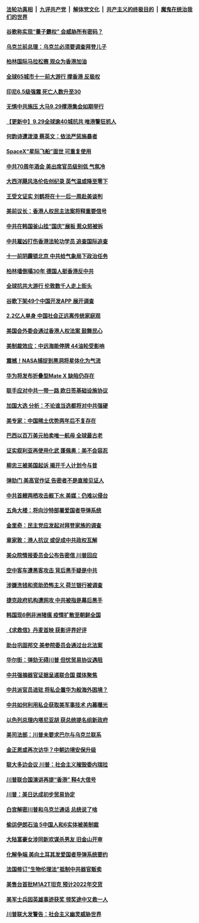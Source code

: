 ####  [法轮功真相](../../../../basic/blob/master/README.md?t=09300626) &nbsp;|&nbsp; [九评共产党](../../../../9ping.md/blob/master/README.md?t=09300626) &nbsp;|&nbsp; [解体党文化](../../../../jtdwh.md/blob/master/README.md?t=09300626)  &nbsp;|&nbsp; [共产主义的终极目的](../../../../gczydzjmd.md/blob/master/README.md?t=09300626) &nbsp;|&nbsp; [魔鬼在统治我们的世界](../../../../mgztzwmdsj.md/blob/master/README.md?t=09300626) 

#### [谷歌称实现“量子霸权” 会威胁所有密码？](../pages/nsc418/n11555410.md?t=09300626) 

#### [乌克兰前总理：乌克兰必须要调查拜登儿子](../pages/nsc418/n11555373.md?t=09300626) 

#### [柏林国际马拉松赛 观众为香港加油](../pages/nsc418/n11555441.md?t=09300626) 

#### [全球65城市十一前大游行 撑香港 反极权](../pages/nsc418/n11554701.md?t=09300626) 

#### [印尼6.5级强震 死亡人数升至30](../pages/nsc418/n11555392.md?t=09300626) 

#### [无惧中共施压 大马9.29撑港集会如期举行](../pages/nsc418/n11555259.md?t=09300626) 

#### [【更新中】9.29全球逾40城抗共 唯港警狂抓人](../pages/nsc418/n11553704.md?t=09300626) 

#### [何韵诗遭泼漆 蔡英文：依法严惩施暴者](../pages/nsc418/n11554700.md?t=09300626) 

#### [SpaceX“星际飞船”面世 可重复使用](../pages/nsc418/n11554214.md?t=09300626) 

#### [中共70周年酒会 美出席官员级别低 气氛冷](../pages/nsc418/n11554792.md?t=09300626) 

#### [大西洋飓风洛伦佐创纪录 英气温或降至零下](../pages/nsc418/n11554374.md?t=09300626) 

#### [王受文证实 刘鹤将在十一后一周赴美谈判](../pages/nsc418/n11554452.md?t=09300626) 

#### [美前议长：香港人权民主法案将释重要信号](../pages/nsc418/n11553650.md?t=09300626) 

#### [中共在韩国釜山挂“国庆”展板 惹众怒被拆](../pages/nsc418/n11554225.md?t=09300626) 

#### [中共雇凶打伤香港法轮功学员 追查国际追查](../pages/nsc418/n11554381.md?t=09300626) 

#### [十一前阴霾锁北京 中共给气象局下政治任务](../pages/nsc418/n11554120.md?t=09300626) 

#### [柏林墙倒塌30年 德国人挺香港反中共](../pages/nsc418/n11553225.md?t=09300626) 

#### [全球抗共大游行 伦敦数千人走上街头](../pages/nsc418/n11552948.md?t=09300626) 

#### [谷歌下架49个中国开发APP 展开调查](../pages/nsc418/n11552928.md?t=09300626) 

#### [2.2亿人单身 中国社会正远离传统家庭观](../pages/nsc418/n11551820.md?t=09300626) 

#### [美国会外委会通过香港人权法案 鼓舞民心](../pages/nsc418/n11551555.md?t=09300626) 

#### [美制裁效应：中远海能停牌 44油轮受影响](../pages/nsc418/n11550947.md?t=09300626) 

#### [震撼！NASA捕捉到黑洞将星体化为气流](../pages/nsc418/n11551017.md?t=09300626) 

#### [华为将发布折叠型Mate X 缺陷仍存在](../pages/nsc418/n11550823.md?t=09300626) 

#### [联手应对中共一带一路 欧日签基础设施协议](../pages/nsc418/n11550875.md?t=09300626) 

#### [加国大选 分析：不论谁当选都将对中共强硬](../pages/nsc418/n11550796.md?t=09300626) 

#### [美专家：中国稀土优势两年后不复存在](../pages/nsc418/n11550182.md?t=09300626) 

#### [巴西以百万美元拍卖唯一航母 全球最古老](../pages/nsc418/n11550229.md?t=09300626) 

#### [证实叙利亚再使用化武 蓬佩奥：美不会容忍](../pages/nsc418/n11550126.md?t=09300626) 

#### [柳忠三被美国起诉 揭开千人计划今与昔](../pages/nsc418/n11541932.md?t=09300626) 

#### [弹劾门 美高官作证 告密者不是直接见证人](../pages/nsc418/n11549189.md?t=09300626) 

#### [中共首艘两栖攻击舰下水 美媒：仍难以侵台](../pages/nsc418/n11550003.md?t=09300626) 

#### [五角大楼：将向沙特部署爱国者导弹系统](../pages/nsc418/n11549118.md?t=09300626) 

#### [金里奇：民主党应发起对拜登家族的调查](../pages/nsc418/n11549231.md?t=09300626) 

#### [章家敦：港人抗议 或促成中共政权瓦解](../pages/nsc418/n11548760.md?t=09300626) 

#### [美众院情报委员会公布告密信 川普回应](../pages/nsc418/n11548618.md?t=09300626) 

#### [空中客车遭黑客攻击 背后黑手疑是中共](../pages/nsc418/n11548564.md?t=09300626) 

#### [涉嫌洗钱和资助恐怖主义 荷兰银行被调查](../pages/nsc418/n11548130.md?t=09300626) 

#### [捷克政府机构遭网攻 中共被指是幕后黑手](../pages/nsc418/n11548001.md?t=09300626) 

#### [韩国现6例非洲猪瘟 疫情扩散至朝鲜全国](../pages/nsc418/n11547167.md?t=09300626) 

#### [《求救信》丹麦首映 获影评界好评](../pages/nsc418/n11546670.md?t=09300626) 

#### [助台巩固邦交 美参院委员会通过台北法案](../pages/nsc418/n11547193.md?t=09300626) 

#### [华尔街：弹劾无碍川普 但忧贸易协议遇阻](../pages/nsc418/n11546756.md?t=09300626) 

#### [中共强摘器官证据呈递联合国 媒体聚焦](../pages/nsc418/n11546426.md?t=09300626) 

#### [中共派官员进驻 将私企置华为般海外困境？](../pages/nsc418/n11546046.md?t=09300626) 

#### [中共如何利用私企获取美军事技术 内幕曝光](../pages/nsc418/n11546359.md?t=09300626) 

#### [以色列总理内塔尼亚胡 获总统提名组新政府](../pages/nsc418/n11546715.md?t=09300626) 

#### [美司法部：川普未要求巴尔与乌克兰联系](../pages/nsc418/n11546566.md?t=09300626) 

#### [金正恩或再次访华？中朝边境安保升级](../pages/nsc418/n11546591.md?t=09300626) 

#### [联大多边会议 川普：社会主义摧毁委内瑞拉](../pages/nsc418/n11546452.md?t=09300626) 

#### [川普联合国演讲再提“香港” 释4大信号](../pages/nsc418/n11546162.md?t=09300626) 

#### [川普：美日达成初步贸易协定](../pages/nsc418/n11546385.md?t=09300626) 

#### [白宫解密川普和乌克兰通话 总统说了啥](../pages/nsc418/n11546306.md?t=09300626) 

#### [偷运伊朗石油 5中国人和6实体被美制裁](../pages/nsc418/n11546177.md?t=09300626) 

#### [大陆富豪女涉同新欢谋杀男友 旧金山开审](../pages/nsc418/n11546015.md?t=09300626) 

#### [化解争端 美向土耳其发爱国者导弹系统要约](../pages/nsc418/n11545516.md?t=09300626) 

#### [法国修订“生物伦理法”抵制中共器官贩卖](../pages/nsc418/n11545564.md?t=09300626) 

#### [美售台首批M1A2T坦克 预计2022年交货](../pages/nsc418/n11545398.md?t=09300626) 

#### [美军士兵因英雄事迹获奖 领奖途中又救一人](../pages/nsc418/n11545163.md?t=09300626) 

#### [川普联大发警告：社会主义幽灵威胁世界](../pages/nsc418/n11544847.md?t=09300626) 


